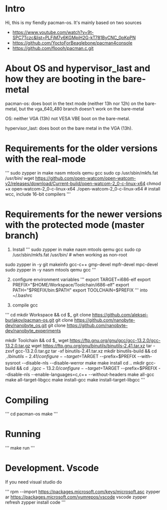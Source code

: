 Intro
=====

Hi, this is my fiendly pacman-os. It's mainly based on two sources
* https://www.youtube.com/watch?v=9t-SPC7Tczc&list=PLFjM7v6KGMpiH2G-kT781ByCNC_0pKpPN
* https://github.com/YoctoForBeaglebone/pacman4console
* https://github.com/floooh/pacman.c.git

About OS and hypervisor\_last and how they are booting in the bare-metal
========================================================================

pacman-os: does boot in the text mode (neither 13h nor 12h) on the bare-metal,
but the vga\_640\_480 branch doesn't work on the bare-metal

OS: neither VGA (13h) not VESA VBE boot on the bare-metal.

hypervisor\_last: does boot on the bare metal in the VGA (13h).

Requirements for the older versions with the real-mode
======================================================

'''
sudo zypper in make nasm mtools qemu gcc
sudo cp /usr/sbin/mkfs.fat /usr/bin/
wget https://github.com/open-watcom/open-watcom-v2/releases/download/Current-build/open-watcom-2_0-c-linux-x64
chmod +x open-watcom-2_0-c-linux-x64
./open-watcom-2_0-c-linux-x64  # install wcc, include 16-bit compilers
'''


Requirements for the newer versions with the protected mode (master branch)
===========================================================================

1) Install
'''
sudo zypper in make nasm mtools qemu gcc
sudo cp /usr/sbin/mkfs.fat /usr/bin/     # when working as non-root

sudo zypper in -y git makeinfo gcc-c++ gmp-devel mpfr-devel mpc-devel
sudo zypper in -y nasm mtools qemu gcc
'''

2) configure environment variables
'''
export TARGET=i686-elf
export PREFIX="$HOME/Workspace/Toolchain/i686-elf"
export PATH="$PREFIX/bin:$PATH"
export TOOLCHAIN=$PREFIX
'''
into ~/.bashrc

3) compile gcc

'''
cd
mkdir Workspace && cd $_
git clone https://github.com/aleksei-burlakov/pacman-os.git
git clone https://github.com/nanobyte-dev/nanobyte_os.git
git clone https://github.com/nanobyte-dev/nanobyte_experiments

mkdir Toolchain && cd $_
wget https://ftp.gnu.org/gnu/gcc/gcc-13.2.0/gcc-13.2.0.tar.gz
wget https://ftp.gnu.org/gnu/binutils/binutils-2.41.tar.xz
tar -zxvf gcc-13.2.0.tar.gz
tar -xf binutils-2.41.tar.xz
mkdir binutils-build && cd $_
../binutils-2.41/configure --target=$TARGET --prefix=$PREFIX --with-sysroot --disable-nls --disable-werror
make
make install
cd ..
mkdir gcc-build && cd $_
../gcc-13.2.0/configure --target=$TARGET --prefix=$PREFIX --disable-nls --enable-languages=c,c++ --without-headers
make all-gcc
make all-target-libgcc
make install-gcc
make install-target-libgcc
'''

Compiling
=========

'''
cd pacman-os
make
'''

Running
=======

'''
make run
'''

Development. Vscode
===================

If you need visual studio do

'''
rpm --import https://packages.microsoft.com/keys/microsoft.asc
zypper ar https://packages.microsoft.com/yumrepos/vscode vscode
zypper refresh
zypper install code
'''
